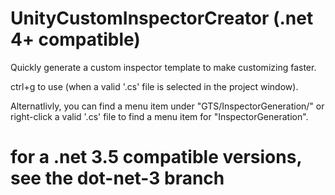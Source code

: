 # UnityCustomInspectorCreator (.net 4+ compatible)

Quickly generate a custom inspector template to make customizing faster.

ctrl+g to use (when a valid '.cs' file is selected in the project window).

Alternatlivly, you can find a menu item under "GTS/InspectorGeneration/" or right-click a valid '.cs' file to find a menu item for "InspectorGeneration".

# for a .net 3.5 compatible versions, see the dot-net-3 branch


